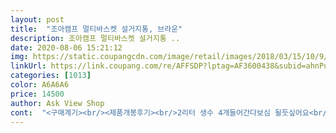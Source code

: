 ```yaml
---
layout: post 
title:  "조아캠프 멀티바스켓 설거지통, 브라운" 
description: 조아캠프 멀티바스켓 설거지통 ..
date: 2020-08-06 15:21:12 
img: https://static.coupangcdn.com/image/retail/images/2018/03/15/10/9/6fc009bf-c1a7-419d-a278-d46af5bb2b26.jpg 
linkUrl: https://link.coupang.com/re/AFFSDP?lptag=AF3600438&subid=ahnPublicAsk&pageKey=70423858&itemId=235419771&vendorItemId=5151841220&traceid=V0-113-f15cf255cecb89d8 
categories: [1013] 
color: A6A6A6 
price: 14500 
author: Ask View Shop 
cont:  "<구매계기><br/><제품개봉후기><br/>2리터 생수 4개들어간다보심 될듯싶어요<br/>가족단위 캠핑 하실꺼면 28리터 정도 쓰시구요<br/>그래도 저흰 아이포함 3인가족이라 그럭저럭 쓸만한듯해요.<br/><br/>그런데 제 생각보다 23리터가 그리 큰 느낌은없어요<br/>생각했던거보다튼튼하고두껍네요.<br/><br/>요새 캠핑을 다니게되어 필요한것들 캠핑장에서 보고<br/>이 설거지통도 그 중 하나였어요<br/>이런거 처음 사봤네요.<br/>ㅎㅎ<br/>제품은 상당히 튼튼하고 견고해보이긴해요<br/>캠핑 가볼려니 준비할게 많네요.<br/>ㅎㅎ<br/>커플이나 혼자서 쓰실거면 이게 딱입니다<br/>통이 없으니 그릇을들고 개수대까지 여러번 가야하니 번거로운데 이게 있으니 편해보여 저도 구매했어요<br/>퐁퐁이랑 수세미 넣을수있는보조가방도 있어 좋아요<br/>한개씩 구매하고있는데요<br/>" 
---
```

